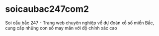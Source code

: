 # soicaubac247com2
Soi cầu bắc 247 - Trang web chuyên nghiệp về dự đoán xổ số miền Bắc, cung cấp những con số may mắn với độ chính xác cao
